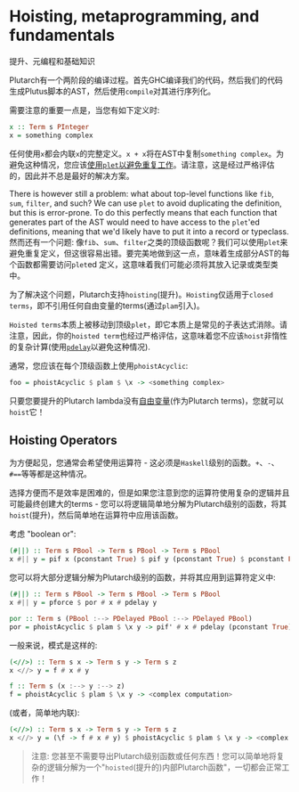 # Hoisting, metaprogramming, and fundamentals

提升、元编程和基础知识

Plutarch有一个两阶段的编译过程。首先GHC编译我们的代码，然后我们的代码生成Plutus脚本的AST，然后使用`compile`对其进行序列化。

需要注意的重要一点是，当您有如下定义时:

```haskell
x :: Term s PInteger
x = something complex
```

任何使用`x`都会内联`x`的完整定义。`x + x`将在AST中复制`something complex`。为避免这种情况，您应该[使用`plet`以避免重复工作](./../Tricks/Don't%20duplicate%20work.md)。请注意，这是经过严格评估的，因此并不总是最好的解决方案。

There is however still a problem: what about top-level functions like `fib`, `sum`, `filter`, and such? We can use `plet` to avoid duplicating the definition, but this is error-prone. To do this perfectly means that each function that generates part of the AST would need to have access to the `plet`'ed definitions, meaning that we'd likely have to put it into a record or typeclass.
然而还有一个问题: 像`fib`、`sum`、`filter`之类的顶级函数呢？我们可以使用`plet`来避免重复定义，但这很容易出错。要完美地做到这一点，意味着生成部分AST的每个函数都需要访问`plet`ed 定义，这意味着我们可能必须将其放入记录或类型类中。

为了解决这个问题，Plutarch支持`hoisting`(提升)。`Hoisting`仅适用于`closed terms`，即不引用任何自由变量的terms(通过`plam`引入)。

`Hoisted terms`本质上被移动到顶级`plet`，即它本质上是常见的子表达式消除。请注意，因此，你的`hoisted term`也经过严格评估，这意味着您不应该`hoist`非惰性的复杂计算(使用[`pdelay`](./../Introduction/Delay%20and%20Force.md)以避免这种情况).

通常，您应该在每个顶级函数上使用`phoistAcyclic`:

```hs
foo = phoistAcyclic $ plam $ \x -> <something complex>
```

只要您要提升的Plutarch lambda没有[自由变量](https://wiki.haskell.org/Free_variable)(作为Plutarch terms)，您就可以`hoist`它！

## Hoisting Operators

为方便起见，您通常会希望使用运算符 - 这必须是`Haskell`级别的函数。`+`、`-`、`#==`等等都是这种情况。

选择方便而不是效率是困难的，但是如果您注意到您的运算符使用复杂的逻辑并且可能最终创建大的terms - 您可以将逻辑简单地分解为Plutarch级别的函数，将其`hoist`(提升)，然后简单地在运算符中应用该函数。


考虑 "boolean or":

```hs
(#||) :: Term s PBool -> Term s PBool -> Term s PBool
x #|| y = pif x (pconstant True) $ pif y (pconstant True) $ pconstant False
```

您可以将大部分逻辑分解为Plutarch级别的函数，并将其应用到运算符定义中:

```hs
(#||) :: Term s PBool -> Term s PBool -> Term s PBool
x #|| y = pforce $ por # x # pdelay y

por :: Term s (PBool :--> PDelayed PBool :--> PDelayed PBool)
por = phoistAcyclic $ plam $ \x y -> pif' # x # pdelay (pconstant True) # y
```

一般来说，模式是这样的:

```hs
(<//>) :: Term s x -> Term s y -> Term s z
x <//> y = f # x # y

f :: Term s (x :--> y :--> z)
f = phoistAcyclic $ plam $ \x y -> <complex computation>
```

(或者，简单地内联):

```hs
(<//>) :: Term s x -> Term s y -> Term s z
x <//> y = (\f -> f # x # y) $ phoistAcyclic $ plam $ \x y -> <complex computation>
```

> 注意: 您甚至不需要导出Plutarch级别函数或任何东西！您可以简单地将复杂的逻辑分解为一个"`hoisted`(提升的)内部Plutarch函数"，一切都会正常工作！